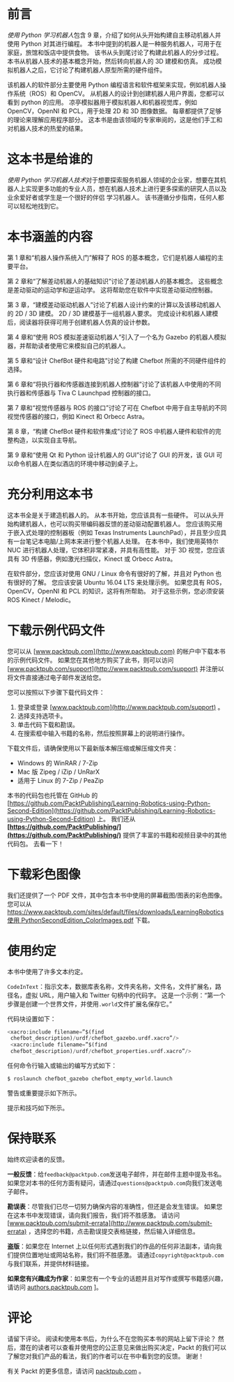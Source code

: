 # 前言

*使用 Python 学习机器人*包含 9 章，介绍了如何从头开始构建自主移动机器人并使用 Python 对其进行编程。 本书中提到的机器人是一种服务机器人，可用于在家庭，旅馆和饭店中提供食物。 该书从头到尾讨论了构建此机器人的分步过程。 本书从机器人技术的基本概念开始，然后转向机器人的 3D 建模和仿真。 成功模拟机器人之后，它讨论了构建机器人原型所需的硬件组件。

该机器人的软件部分主要使用 Python 编程语言和软件框架来实现，例如机器人操作系统（ROS）和 OpenCV。 从机器人的设计到创建机器人用户界面，您都可以看到 python 的应用。 凉亭模拟器用于模拟机器人和机器视觉库，例如 OpenCV，OpenNI 和 PCL，用于处理 2D 和 3D 图像数据。 每章都提供了足够的理论来理解应用程序部分。 这本书是由该领域的专家审阅的，这是他们手工和对机器人技术的热爱的结果。

# 这本书是给谁的

*使用 Python 学习机器人技术*对于想要探索服务机器人领域的企业家，想要在其机器人上实现更多功能的专业人员，想在机器人技术上进行更多探索的研究人员以及业余爱好者或学生是一个很好的伴侣 学习机器人。 该书遵循分步指南，任何人都可以轻松地找到它。

# 本书涵盖的内容

第 1 章和“机器人操作系统入门”解释了 ROS 的基本概念，它们是机器人编程的主要平台。

第 2 章和“了解差动机器人的基础知识”讨论了差动机器人的基本概念。 这些概念是差动驱动的运动学和逆运动学。 这将帮助您在软件中实现差动驱动控制器。

第 3 章，“建模差动驱动机器人”讨论了机器人设计约束的计算以及该移动机器人的 2D / 3D 建模。 2D / 3D 建模基于一组机器人要求。 完成设计和机器人建模后，阅读器将获得可用于创建机器人仿真的设计参数。

第 4 章和“使用 ROS 模拟差速驱动机器人”引入了一个名为 Gazebo 的机器人模拟器，并帮助读者使用它来模拟自己的机器人。

第 5 章和“设计 ChefBot 硬件和电路”讨论了构建 Chefbot 所需的不同硬件组件的选择。

第 6 章和“将执行器和传感器连接到机器人控制器”讨论了该机器人中使用的不同执行器和传感器与 Tiva C Launchpad 控制器的接口。

第 7 章和“视觉传感器与 ROS 的接口”讨论了可在 Chefbot 中用于自主导航的不同视觉传感器的接口，例如 Kinect 和 Orbecc Astra。

第 8 章，“构建 ChefBot 硬件和软件集成”讨论了 ROS 中机器人硬件和软件的完整构造，以实现自主导航。

第 9 章和“使用 Qt 和 Python 设计机器人的 GUI”讨论了 GUI 的开发，该 GUI 可以命令机器人在类似酒店的环境中移动到桌子上。

# 充分利用这本书

这本书全是关于建造机器人的。 从本书开始，您应该具有一些硬件。 可以从头开始构建机器人，也可以购买带编码器反馈的差动驱动配置机器人。 您应该购买用于嵌入式处理的控制器板（例如 Texas Instruments LaunchPad），并且至少应具有一台笔记本电脑/上网本来进行整个机器人处理。 在本书中，我们使用英特尔 NUC 进行机器人处理，它体积非常紧凑，并具有高性能。 对于 3D 视觉，您应该具有 3D 传感器，例如激光扫描仪，Kinect 或 Orbecc Astra。

在软件部分，您应该对使用 GNU / Linux 命令有很好的了解，并且对 Python 也有很好的了解。 您应该安装 Ubuntu 16.04 LTS 来处理示例。 如果您具有 ROS，OpenCV，OpenNI 和 PCL 的知识，这将有所帮助。 对于这些示例，您必须安装 ROS Kinect / Melodic。

# 下载示例代码文件

您可以从 [www.packtpub.com](http://www.packtpub.com) 的帐户中下载本书的示例代码文件。 如果您在其他地方购买了此书，则可以访问 [www.packtpub.com/support](http://www.packtpub.com/support) 并注册以将文件直接通过电子邮件发送给您。

您可以按照以下步骤下载代码文件：

1.  登录或登录 [www.packtpub.com](http://www.packtpub.com/support) 。
2.  选择支持选项卡。
3.  单击代码下载和勘误。
4.  在搜索框中输入书籍的名称，然后按照屏幕上的说明进行操作。

下载文件后，请确保使用以下最新版本解压缩或解压缩文件夹：

*   Windows 的 WinRAR / 7-Zip
*   Mac 版 Zipeg / iZip / UnRarX
*   适用于 Linux 的 7-Zip / PeaZip

本书的代码包也托管在 GitHub 的 [https://github.com/PacktPublishing/Learning-Robotics-using-Python-Second-Edition](https://github.com/PacktPublishing/Learning-Robotics-using-Python-Second-Edition) 上。 我们还从 **[https://github.com/PacktPublishing/](https://github.com/PacktPublishing/)** 提供了丰富的书籍和视频目录中的其他代码包。 去看一下！

# 下载彩色图像

我们还提供了一个 PDF 文件，其中包含本书中使用的屏幕截图/图表的彩色图像。 您可以从 [https://www.packtpub.com/sites/default/files/downloads/LearningRobotics 使用 PythonSecondEdition_ColorImages.pdf](https://www.packtpub.com/sites/default/files/downloads/LearningRoboticsusingPythonSecondEdition_ColorImages.pdf) 下载。

# 使用约定

本书中使用了许多文本约定。

`CodeInText`：指示文本，数据库表名称，文件夹名称，文件名，文件扩展名，路径名，虚拟 URL，用户输入和 Twitter 句柄中的代码字。 这是一个示例：“第一个步骤是创建一个世界文件，并使用`.world`文件扩展名保存它。”

代码块设置如下：

```py
<xacro:include filename=”$(find
 chefbot_description)/urdf/chefbot_gazebo.urdf.xacro”/>
 <xacro:include filename=”$(find
 chefbot_description)/urdf/chefbot_properties.urdf.xacro”/>

```

任何命令行输入或输出的编写方式如下：

```py
$ roslaunch chefbot_gazebo chefbot_empty_world.launch
```

警告或重要提示如下所示。

提示和技巧如下所示。

# 保持联系

始终欢迎读者的反馈。

**一般反馈**：给`feedback@packtpub.com`发送电子邮件，并在邮件主题中提及书名。 如果您对本书的任何方面有疑问，请通过`questions@packtpub.com`向我们发送电子邮件。

**勘误表**：尽管我们已尽一切努力确保内容的准确性，但还是会发生错误。 如果您在这本书中发现错误，请向我们报告，我们将不胜感激。 请访问 [www.packtpub.com/submit-errata](http://www.packtpub.com/submit-errata) ，选择您的书籍，点击勘误提交表格链接，然后输入详细信息。

**盗版**：如果您在 Internet 上以任何形式遇到我们的作品的任何非法副本，请向我们提供位置地址或网站名称，我们将不胜感激。 请通过`copyright@packtpub.com`与我们联系，并提供材料链接。

**如果您有兴趣成为作家**：如果您有一个专业的话题并且对写作或撰写书籍感兴趣，请访问 [authors.packtpub.com](http://authors.packtpub.com/) ]。

# 评论

请留下评论。 阅读和使用本书后，为什么不在您购买本书的网站上留下评论？ 然后，潜在的读者可以查看并使用您的公正意见来做出购买决定，Packt 的我们可以了解您对我们产品的看法，我们的作者可以在书中看到您的反馈。 谢谢！

有关 Packt 的更多信息，请访问 [packtpub.com](https://www.packtpub.com/) 。
